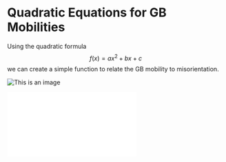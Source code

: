 # Quadratic Equations for GB Mobilities

Using the quadratic formula
$$ f(x) = ax^2 + bx + c $$
we can create a simple function to relate the GB mobility to misorientation.

![This is an image](https://myoctocat.com/assets/images/base-octocat.svg)

![This is an image](../images/quadratics.pdf)
